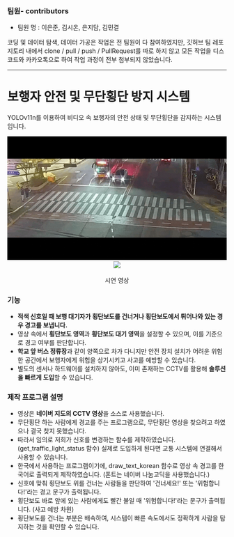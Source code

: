 ### 팀원- contributors
- 팀원 명 : 이은준, 김시온, 은지담, 김민결

코딩 및 데이터 탐색, 데이터 가공은 작업은 전 팀원이 다 참여하였지만, 깃허브 팀 레포지토리 내에서 clone / pull / push / PullRequest를 따로 하지 않고 모든 작업을 디스코드와 카카오톡으로 하여 작업 과정이 전부 첨부되지 않았습니다.

---

# 보행자 안전 및 무단횡단 방지 시스템
YOLOv11n를 이용하여 비디오 속 보행자의 안전 상태 및 무단횡단을 감지하는 시스템입니다.

<div align="center">
<img src="./Original.gif">
<img src="./Result.gif">
<p>시연 영상</p>
</div>

### 기능

- **적색 신호일 때 보행 대기자가 횡단보도를 건너거나 횡단보도에서 튀어나와 있는 경우 경고를 보냅니다.**
- 영상 속에서 **횡단보도 영역**과 **횡단보도 대기 영역**을 설정할 수 있으며, 이를 기준으로 경고 여부를 판단합니다.
- **학교 앞 버스 정류장**과 같이 양쪽으로 차가 다니지만 안전 장치 설치가 어려운 위험한 공간에서 보행자에게 위험을 상기시키고 사고를 예방할 수 있습니다.
- 별도의 센서나 하드웨어를 설치하지 않아도, 이미 존재하는 CCTV를 활용해 **솔루션을 빠르게 도입**할 수 있습니다.

### 제작 프로그램 설명
- 영상은 **네이버 지도의 CCTV 영상**을 소스로 사용했습니다.
- 무단횡단 하는 사람에게 경고를 주는 프로그램으로, 무단횡단 영상을 찾으려고 하였으나 결국 찾지 못했습니다.
- 따라서 임의로 저희가 신호를 변경하는 함수를 제작하였습니다. (get_traffic_light_status 함수) 실제로 도입하게 된다면 교통 시스템에 연결해서 사용할 수 있습니다.
- 한국에서 사용하는 프로그램이기에, draw_text_korean 함수로 영상 속 경고를 한국어로 출력되게 제작하였습니다. (폰트는 네이버 나눔고딕을 사용했습니다.)
- 신호에 맞춰 횡단보도 위를 건너는 사람들을 판단하여 '건너세요!' 또는 '위험합니다!'라는 경고 문구가 출력됩니다.
- 횡단보도 바로 앞에 있는 사람에게도 빨간 불일 때 '위험합니다!'라는 문구가 출력됩니다. (사고 예방 차원)
- 횡단보도를 건너는 부분은 배속하여, 시스템이 빠른 속도에서도 정확하게 사람을 탐지하는 것을 확인할 수 있습니다.
